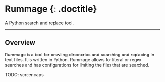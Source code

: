 # Rummage {: .doctitle}
A Python search and replace tool.

---

## Overview
Rummage is a tool for crawling directories and searching and replacing in text files.  It is written in Python.  Rummage allows for literal or regex searches and has configurations for limiting the files that are searched.

TODO: screencaps
